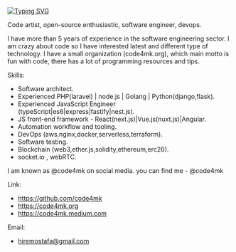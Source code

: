[![Typing SVG](https://readme-typing-svg.herokuapp.com?lines=code+artist+%2C+devops;software+engineer)](https://git.io/typing-svg)

Code artist, open-source enthusiastic, software engineer, devops.


I have more than 5 years of experience in the software engineering sector. I am crazy about code so I have interested latest and different type of technology. I have a small organization (code4mk.org), which main motto is fun with code, there has a lot of programming resources and tips.

Skills:
- Software architect.
- Experienced PHP(laravel) | node.js | Golang | Python(django,flask).
- Experienced JavaScript Engineer (typeScript|es6|express|fastify|nest.js).
- JS front-end framework - React(next.js)|Vue.js(nuxt.js)|Angular.
-  Automation workflow and tooling.
- DevOps (aws,nginx,docker,serverless,terraform).
- Software testing.
- Blockchain (web3,ether.js,solidity,ethereum,erc20).
- socket.io , webRTC. 


I am known as @code4mk on social media. you can find me -  @code4mk

Link:
- https://github.com/code4mk
- https://code4mk.org 
- https://code4mk.medium.com

Email:
- hiremostafa@gmail.com
